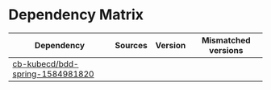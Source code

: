 # Dependency Matrix

Dependency | Sources | Version | Mismatched versions
---------- | ------- | ------- | -------------------
[cb-kubecd/bdd-spring-1584981820](https://github.com/cb-kubecd/bdd-spring-1584981820.git) |  | []() | 
